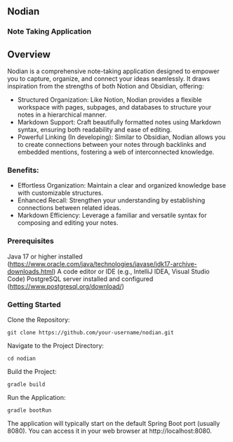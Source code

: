 ## Nodian

### Note Taking Application

## Overview

Nodian is a comprehensive note-taking application designed to empower you to capture, organize, and connect your ideas seamlessly. It draws inspiration from the strengths of both Notion and Obsidian, offering:

- Structured Organization: Like Notion, Nodian provides a flexible workspace with pages, subpages, and databases to structure your notes in a hierarchical manner.
- Markdown Support: Craft beautifully formatted notes using Markdown syntax, ensuring both readability and ease of editing.
- Powerful Linking (In developing): Similar to Obsidian, Nodian allows you to create connections between your notes through backlinks and embedded mentions, fostering a web of interconnected knowledge.

### Benefits:

- Effortless Organization: Maintain a clear and organized knowledge base with customizable structures.
- Enhanced Recall: Strengthen your understanding by establishing connections between related ideas.
- Markdown Efficiency: Leverage a familiar and versatile syntax for composing and editing your notes.

### Prerequisites

Java 17 or higher installed (https://www.oracle.com/java/technologies/javase/jdk17-archive-downloads.html)
A code editor or IDE (e.g., IntelliJ IDEA, Visual Studio Code)
PostgreSQL server installed and configured (https://www.postgresql.org/download/)

### Getting Started

Clone the Repository:

`git clone https://github.com/your-username/nodian.git`

Navigate to the Project Directory:

`cd nodian`

Build the Project:

`gradle build`

Run the Application:

`gradle bootRun`

The application will typically start on the default Spring Boot port (usually 8080). You can access it in your web browser at http://localhost:8080.

